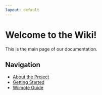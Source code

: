 ```yaml
---
layout: default
---
```


# Welcome to the Wiki!

This is the main page of our documentation.

## Navigation

* [About the Project](about.md)
* [Getting Started](getting-started.md)
* [Wiimote Guide](wiimote.md)

